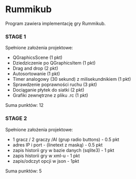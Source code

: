 # Rummikub

Program zawiera implementację gry Rummikub.

### STAGE 1

Spełnione założenia projektowe:
 - QGraphicsScene (1 pkt)
 - Dziedziczenie po QGraphicsItem (1 pkt)
 - Drag and drop (2 pkt)
 - Autosortowanie (1 pkt)
 - Timer analogowy (30 sekund) z milisekundnikiem (1 pkt)
 - Sprawdzenie poprawności ruchu (3 pkt)
 - Dociąganie płytek do siatki (2 pkt)
 - Grafiki zewnętrzne z pliku .rc (1 pkt)

Suma punktów: 12

### STAGE 2

Spełnione założenia projektowe:
 - 1 gracz / 2 graczy /AI (grup radio buttons) - 0.5 pkt
 - adres IP i port - (linetext z maską) - 0.5 pkt
 - zapis historii gry w bazie danych (sqlite3) - 1 pkt
 - zapis historii gry w xml-u - 1 pkt
 - zapis/odczyt opcji w json - 1pkt 
 
 Suma punktów: 5
 
 
